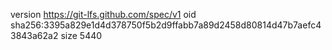 version https://git-lfs.github.com/spec/v1
oid sha256:3395a829e1d4d378750f5b2d9ffabb7a89d2458d80814d47b7aefc43843a62a2
size 5440
